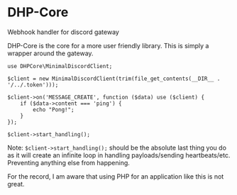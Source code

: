 # DHP-Core
Webhook handler for discord gateway

DHP-Core is the core for a more user friendly library. This is simply a wrapper around the gateway.

```
use DHPCore\MinimalDiscordClient;

$client = new MinimalDiscordClient(trim(file_get_contents(__DIR__ . '/../.token')));

$client->on('MESSAGE_CREATE', function ($data) use ($client) {
    if ($data->content === 'ping') {
        echo "Pong!";
    }
});

$client->start_handling();
```
Note: `$client->start_handling();` should be the absolute last thing you do as it will create an infinite loop in handling payloads/sending heartbeats/etc. Preventing anything else from happening.

For the record, I am aware that using PHP for an application like this is not great.

